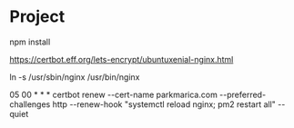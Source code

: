 # Project

npm install

https://certbot.eff.org/lets-encrypt/ubuntuxenial-nginx.html

ln -s /usr/sbin/nginx /usr/bin/nginx

05 00 * * * certbot renew --cert-name parkmarica.com --preferred-challenges http --renew-hook "systemctl reload nginx; pm2 restart all" --quiet
